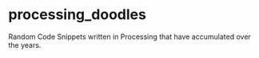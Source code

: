 # processing_doodles
Random Code Snippets written in Processing that have accumulated over the years.
